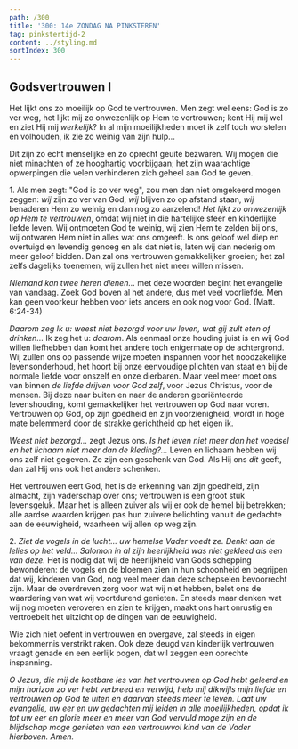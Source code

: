 ```yaml
---
path: /300
title: '300: 14e ZONDAG NA PINKSTEREN'
tag: pinkstertijd-2
content: ../styling.md
sortIndex: 300
---
```


## Godsvertrouwen I

Het lijkt ons zo moeilijk op God te vertrouwen. Men zegt wel eens: God is zo ver weg, het lijkt mij zo onwezenlijk op Hem te vertrouwen; kent Hij mij wel en ziet Hij mij _werkelijk_? In al mijn moeilijkheden moet ik zelf toch worstelen en volhouden, ik zie zo weinig van zijn hulp...

Dit zijn zo echt menselijke en zo oprecht geuite bezwaren. Wij mogen die niet minachten of ze hooghartig voorbijgaan; het zijn waarachtige opwerpingen die velen verhinderen zich geheel aan God te geven.

1\. Als men zegt: "God is zo ver weg", zou men dan niet omgekeerd mogen zeggen: _wij_ zijn zo ver van God, _wij_ blijven zo op afstand staan, _wij_ benaderen Hem zo weinig en dan nog zo aarzelend! _Het lijkt zo onwezenlijk op Hem te vertrouwen_, omdat wij niet in die hartelijke sfeer en kinderlijke liefde leven. Wij ontmoeten God te weinig, wij zien Hem te zelden bij ons, wij ontwaren Hem niet in alles wat ons omgeeft. Is ons geloof wel diep en overtuigd en levendig genoeg en als dat niet is, laten wij dan nederig om meer geloof bidden. Dan zal ons vertrouwen gemakkelijker groeien; het zal zelfs dagelijks toenemen, wij zullen het niet meer willen missen.

_Niemand kan twee heren dienen..._ met deze woorden begint het evangelie van vandaag. Zoek God boven al het andere, dus met veel voorliefde. Men kan geen voorkeur hebben voor iets anders en ook nog voor God. (Matt. 6:24-34)

_Daarom zeg Ik u: weest niet bezorgd voor uw leven, wat gij zult eten of drinken..._ Ik zeg het u: _daarom_. Als eenmaal onze houding juist is en wij God willen liefhebben dan komt het andere toch enigermate op de achtergrond. Wij zullen ons op passende wijze moeten inspannen voor het noodzakelijke levensonderhoud, het hoort bij onze eenvoudige plichten van staat en bij de normale liefde voor onszelf en onze dierbaren. Maar veel meer moet ons van binnen _de liefde drijven voor God zelf_, voor Jezus Christus, voor de mensen. Bij deze naar buiten en naar de anderen georiënteerde levenshouding, komt gemakkelijker het vertrouwen op God naar voren. Vertrouwen op God, op zijn goedheid en zijn voorzienigheid, wordt in hoge mate belemmerd door de strakke gerichtheid op het eigen ik.

_Weest niet bezorgd..._ zegt Jezus ons. _Is het leven niet meer dan het voedsel en het lichaam niet meer dan de kleding?..._ Leven en lichaam hebben wij ons zelf niet gegeven. Ze zijn een geschenk van God. Als Hij ons _dit_ geeft, dan zal Hij ons ook het andere schenken.

Het vertrouwen eert God, het is de erkenning van zijn goedheid, zijn almacht, zijn vaderschap over ons; vertrouwen is een groot stuk levensgeluk. Maar het is alleen zuiver als wij er ook de hemel bij betrekken; alle aardse waarden krijgen pas hun zuivere belichting vanuit de gedachte aan de eeuwigheid, waarheen wij allen op weg zijn.

2\. _Ziet de vogels in de lucht... uw hemelse Vader voedt ze. Denkt aan de lelies op het veld... Salomon in al zijn heerlijkheid was niet gekleed als een van deze._ Het is nodig dat wij de heerlijkheid van Gods schepping bewonderen: de vogels en de bloemen zien in hun schoonheid en begrijpen dat wij, kinderen van God, nog veel meer dan deze schepselen bevoorrecht zijn. Maar de overdreven zorg voor wat wij niet hebben, belet ons de waardering van wat wij voortdurend genieten. En steeds maar denken wat wij nog moeten veroveren en zien te krijgen, maakt ons hart onrustig en vertroebelt het uitzicht op de dingen van de eeuwigheid.

Wie zich niet oefent in vertrouwen en overgave, zal steeds in eigen bekommernis verstrikt raken. Ook deze deugd van kinderlijk vertrouwen vraagt genade en een eerlijk pogen, dat wil zeggen een oprechte inspanning.

_O Jezus, die mij de kostbare les van het vertrouwen op God hebt geleerd en mijn horizon zo ver hebt verbreed en verwijd, help mij dikwijls mijn liefde en vertrouwen op God te uiten en daarvan steeds meer te leven. Laat uw evangelie, uw eer en uw gedachten mij leiden in alle moeilijkheden, opdat ik tot uw eer en glorie meer en meer van God vervuld moge zijn en de blijdschap moge genieten van een vertrouwvol kind van de Vader hierboven. Amen._
